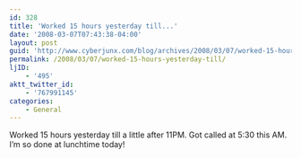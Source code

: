 ```yaml
---
id: 328
title: 'Worked 15 hours yesterday till...'
date: '2008-03-07T07:43:38-04:00'
layout: post
guid: 'http://www.cyberjunx.com/blog/archives/2008/03/07/worked-15-hours-yesterday-till/'
permalink: /2008/03/07/worked-15-hours-yesterday-till/
ljID:
    - '495'
aktt_twitter_id:
    - '767991145'
categories:
    - General
---
```


Worked 15 hours yesterday till a little after 11PM. Got called at 5:30 this AM. I’m so done at lunchtime today!
